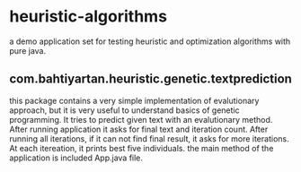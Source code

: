 # heuristic-algorithms
a demo application set for testing heuristic and optimization algorithms with pure java.

## com.bahtiyartan.heuristic.genetic.textprediction

   this package contains a very simple implementation of evalutionary approach, but it is very useful to understand basics of genetic programming. It tries to predict given text with an evalutionary method. After running application it asks for final text and iteration count. After running all iterations, if it can not find final result, it asks for more iterations. At each itereation, it prints best five individuals. the main method of the application is included App.java file.
